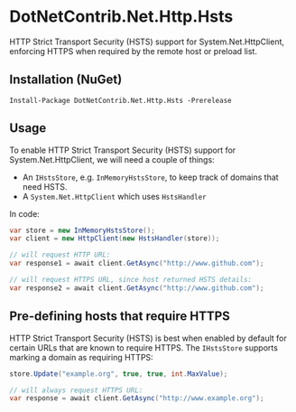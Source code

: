 # DotNetContrib.Net.Http.Hsts

HTTP Strict Transport Security (HSTS) support for System.Net.HttpClient, enforcing HTTPS when required by the remote host or preload list.

## Installation (NuGet)

	Install-Package DotNetContrib.Net.Http.Hsts -Prerelease

## Usage

To enable HTTP Strict Transport Security (HSTS) support for System.Net.HttpClient, we will need a couple of things:

* An `IHstsStore`, e.g. `InMemoryHstsStore`, to keep track of domains that need HSTS.
* A `System.Net.HttpClient` which uses `HstsHandler`

In code:

```csharp
var store = new InMemoryHstsStore();
var client = new HttpClient(new HstsHandler(store));

// will request HTTP URL:
var response1 = await client.GetAsync("http://www.github.com");

// will request HTTPS URL, since host returned HSTS details:
var response2 = await client.GetAsync("http://www.github.com");
```

## Pre-defining hosts that require HTTPS

HTTP Strict Transport Security (HSTS) is best when enabled by default for certain URLs that are known to require HTTPS. The `IHstsStore` supports marking a domain as requiring HTTPS:

```csharp
store.Update("example.org", true, true, int.MaxValue);

// will always request HTTPS URL:
var response = await client.GetAsync("http://www.example.org");
```
